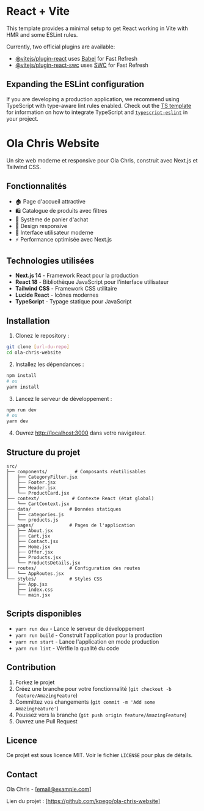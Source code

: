 # React + Vite

This template provides a minimal setup to get React working in Vite with HMR and some ESLint rules.

Currently, two official plugins are available:

- [@vitejs/plugin-react](https://github.com/vitejs/vite-plugin-react/blob/main/packages/plugin-react) uses [Babel](https://babeljs.io/) for Fast Refresh
- [@vitejs/plugin-react-swc](https://github.com/vitejs/vite-plugin-react/blob/main/packages/plugin-react-swc) uses [SWC](https://swc.rs/) for Fast Refresh

## Expanding the ESLint configuration

If you are developing a production application, we recommend using TypeScript with type-aware lint rules enabled. Check out the [TS template](https://github.com/vitejs/vite/tree/main/packages/create-vite/template-react-ts) for information on how to integrate TypeScript and [`typescript-eslint`](https://typescript-eslint.io) in your project.

# Ola Chris Website

Un site web moderne et responsive pour Ola Chris, construit avec Next.js et Tailwind CSS.

## Fonctionnalités

- 🏠 Page d'accueil attractive
- 🛍️ Catalogue de produits avec filtres
- 🛒 Système de panier d'achat
- 📱 Design responsive
- 🎨 Interface utilisateur moderne
- ⚡ Performance optimisée avec Next.js

## Technologies utilisées

- **Next.js 14** - Framework React pour la production
- **React 18** - Bibliothèque JavaScript pour l'interface utilisateur
- **Tailwind CSS** - Framework CSS utilitaire
- **Lucide React** - Icônes modernes
- **TypeScript** - Typage statique pour JavaScript

## Installation

1. Clonez le repository :

```bash
git clone [url-du-repo]
cd ola-chris-website
```

2. Installez les dépendances :

```bash
npm install
# ou
yarn install
```

3. Lancez le serveur de développement :

```bash
npm run dev
# ou
yarn dev
```

4. Ouvrez [http://localhost:3000](http://localhost:3000) dans votre navigateur.

## Structure du projet

```
src/
├── components/          # Composants réutilisables
│   ├── CategoryFilter.jsx
│   ├── Footer.jsx
│   ├── Header.jsx
│   └── ProductCard.jsx
├── context/            # Contexte React (état global)
│   └── CartContext.jsx
├── data/              # Données statiques
│   ├── categories.js
│   └── products.js
├── pages/             # Pages de l'application
│   ├── About.jsx
│   ├── Cart.jsx
│   ├── Contact.jsx
│   ├── Home.jsx
│   ├── Offer.jsx
│   ├── Products.jsx
│   └── ProductsDetails.jsx
├── routes/            # Configuration des routes
│   └── AppRoutes.jsx
└── styles/            # Styles CSS
    ├── App.jsx
    ├── index.css
    └── main.jsx
```

## Scripts disponibles

- `yarn run dev` - Lance le serveur de développement
- `yarn run build` - Construit l'application pour la production
- `yarn run start` - Lance l'application en mode production
- `yarn run lint` - Vérifie la qualité du code

## Contribution

1. Forkez le projet
2. Créez une branche pour votre fonctionnalité (`git checkout -b feature/AmazingFeature`)
3. Committez vos changements (`git commit -m 'Add some AmazingFeature'`)
4. Poussez vers la branche (`git push origin feature/AmazingFeature`)
5. Ouvrez une Pull Request

## Licence

Ce projet est sous licence MIT. Voir le fichier `LICENSE` pour plus de détails.

## Contact

Ola Chris - [email@example.com]

Lien du projet : [https://github.com/kpego/ola-chris-website]
